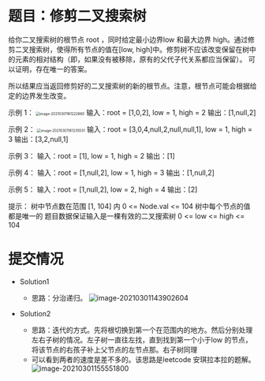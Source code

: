 # 题目：修剪二叉搜索树

给你二叉搜索树的根节点 root ，同时给定最小边界low 和最大边界 high。通过修剪二叉搜索树，使得所有节点的值在[low, high]中。修剪树不应该改变保留在树中的元素的相对结构（即，如果没有被移除，原有的父代子代关系都应当保留）。 可以证明，存在唯一的答案。

所以结果应当返回修剪好的二叉搜索树的新的根节点。注意，根节点可能会根据给定的边界发生改变。


示例 1：
<img src="e:\workspaces\leetcode\669\题目.assets\image-20210301161222660.png" alt="image-20210301161222660" style="zoom:50%;" />
输入：root = [1,0,2], low = 1, high = 2
输出：[1,null,2]

示例 2：
<img src="e:\workspaces\leetcode\669\题目.assets\image-20210301161235531.png" alt="image-20210301161235531" style="zoom:50%;" />
输入：root = [3,0,4,null,2,null,null,1], low = 1, high = 3
输出：[3,2,null,1]

示例 3：
输入：root = [1], low = 1, high = 2
输出：[1]

示例 4：
输入：root = [1,null,2], low = 1, high = 3
输出：[1,null,2]

示例 5：
输入：root = [1,null,2], low = 2, high = 4
输出：[2]

提示：
树中节点数在范围 [1, 104] 内
0 <= Node.val <= 104
树中每个节点的值都是唯一的
题目数据保证输入是一棵有效的二叉搜索树
0 <= low <= high <= 104

# 提交情况
- Solution1
  - 思路：分治递归。
![image-20210301143902604](e:\workspaces\leetcode\669\题目.assets\image-20210301143902604.png)

- Solution2
  - 思路：迭代的方式。先将根切换到第一个在范围内的地方。然后分别处理左右子树的情况。左子树一直往左找，直到找到第一个小于low 的节点，将该节点的右孩子补上父节点的左节点那。右子树同理
  - 可以看到两者的速度是差不多的。该思路是leetcode 安琪拉本拉的题解。
![image-20210301155551800](e:\workspaces\leetcode\669\题目.assets\image-20210301155551800.png)